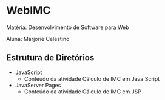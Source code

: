 # WebIMC

Matéria: Desenvolvimento de Software para Web

Aluna: Marjorie Celestino

## Estrutura de Diretórios

* JavaScript
  * Conteúdo da atividade Cálculo de IMC em Java Script  
* JavaServer Pages
  * Conteúdo da atividade Cálculo de IMC em JSP
